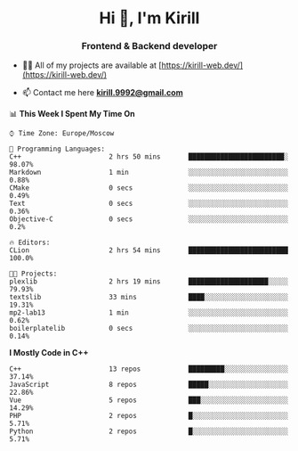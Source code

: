 <h1 align="center">Hi 👋, I'm Kirill</h1>
<h3 align="center">Frontend & Backend developer</h3>

- 👨‍💻 All of my projects are available at [https://kirill-web.dev/](https://kirill-web.dev/)

- 📫 Contact me here **kirill.9992@gmail.com**











<!--START_SECTION:waka-->
📊 **This Week I Spent My Time On** 

```text
⌚︎ Time Zone: Europe/Moscow

💬 Programming Languages: 
C++                      2 hrs 50 mins       ████████████████████████░   98.07% 
Markdown                 1 min               ░░░░░░░░░░░░░░░░░░░░░░░░░   0.88% 
CMake                    0 secs              ░░░░░░░░░░░░░░░░░░░░░░░░░   0.49% 
Text                     0 secs              ░░░░░░░░░░░░░░░░░░░░░░░░░   0.36% 
Objective-C              0 secs              ░░░░░░░░░░░░░░░░░░░░░░░░░   0.2%

🔥 Editors: 
CLion                    2 hrs 54 mins       █████████████████████████   100.0%

🐱‍💻 Projects: 
plexlib                  2 hrs 19 mins       ████████████████████░░░░░   79.93% 
textslib                 33 mins             ████░░░░░░░░░░░░░░░░░░░░░   19.31% 
mp2-lab13                1 min               ░░░░░░░░░░░░░░░░░░░░░░░░░   0.62% 
boilerplatelib           0 secs              ░░░░░░░░░░░░░░░░░░░░░░░░░   0.14%

```

**I Mostly Code in C++** 

```text
C++                      13 repos            █████████░░░░░░░░░░░░░░░░   37.14% 
JavaScript               8 repos             █████░░░░░░░░░░░░░░░░░░░░   22.86% 
Vue                      5 repos             ███░░░░░░░░░░░░░░░░░░░░░░   14.29% 
PHP                      2 repos             █░░░░░░░░░░░░░░░░░░░░░░░░   5.71% 
Python                   2 repos             █░░░░░░░░░░░░░░░░░░░░░░░░   5.71%

```



<!--END_SECTION:waka-->
